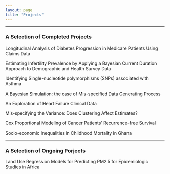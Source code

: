 ```yaml
---
layout: page
title: "Projects"
---
```



---


### A Selection of Completed Projects

Longitudinal Analysis of Diabetes Progression in Medicare Patients Using Claims Data

Estimating Infertility Prevalence by Applying a Bayesian Current Duration Approach to Demographic and Health Survey Data

Identifying Single-nucleotide polymorphisms (SNPs) associated with Asthma

A Bayesian Simulation: the case of Mis-specified Data Generating Process

An Exploration of Heart Failure Clinical Data

Mis-specifying the Variance: Does Clustering Affect Estimates?

Cox Proportional Modeling of Cancer Patients’ Recurrence-free Survival

Socio-economic Inequalities in Childhood Mortality in Ghana

---




### A Selection of Ongoing Porjects

Land Use Regression Models for Predicting PM2.5 for Epidemiologic Studies in Africa


